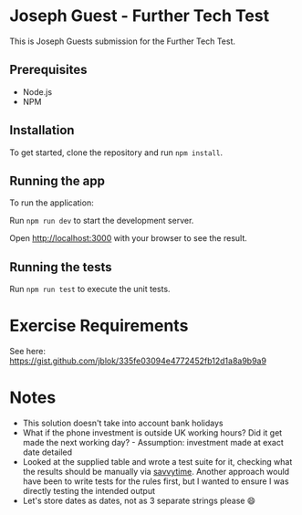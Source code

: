 # Joseph Guest - Further Tech Test

This is Joseph Guests submission for the Further Tech Test.

## Prerequisites

- Node.js
- NPM

## Installation

To get started, clone the repository and run `npm install`.

## Running the app

To run the application:

Run `npm run dev` to start the development server.

Open [http://localhost:3000](http://localhost:3000) with your browser to see the result.

## Running the tests

Run `npm run test` to execute the unit tests.

# Exercise Requirements

See here: https://gist.github.com/jblok/335fe03094e4772452fb12d1a8a9b9a9

# Notes

- This solution doesn't take into account bank holidays
- What if the phone investment is outside UK working hours? Did it get made the next working day? - Assumption: investment made at exact date detailed
- Looked at the supplied table and wrote a test suite for it, checking what the results should be manually via [savvytime](https://savvytime.com/). Another approach would have been to write tests for the rules first, but I wanted to ensure I was directly testing the intended output
- Let's store dates as dates, not as 3 separate strings please 😄
